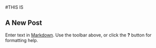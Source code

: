 #THIS IS
## A New Post

Enter text in [Markdown](http://daringfireball.net/projects/markdown/). Use the toolbar above, or click the **?** button for formatting help.
